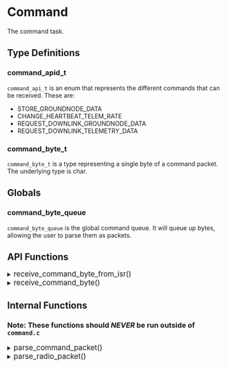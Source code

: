 # Command
The command task.


## Type Definitions

### command_apid_t
`command_api_t` is an enum that represents the different commands that can be received. These are:  
* STORE_GROUNDNODE_DATA
* CHANGE_HEARTBEAT_TELEM_RATE
* REQUEST_DOWNLINK_GROUNDNODE_DATA
* REQUEST_DOWNLINK_TELEMETRY_DATA

### command_byte_t
`command_byte_t` is a type representing a single byte of a command packet. The underlying type is char.

## Globals

### command_byte_queue
`command_byte_queue` is the global command queue. It will queue up bytes, allowing the user to parse them as packets.


## API Functions

<details><summary><big>receive_command_byte_from_isr()</big></summary>

#### Description
> Receives a single byte from interrupt. Only use this function from interrupts.

#### Parameters
> | Name | Type | Description |
> | ---- | ---- | ----------- |
> | ch | char | command byte from isr |

#### Returns
> None

</details>

<details><summary><big>receive_command_byte()</big></summary>

#### Description
> Receives a single byte from RTOS task. Only use this function from RTOS tasks.

#### Parameters
> | Name | Type | Description |
> | ---- | ---- | ----------- |
> | ch | char | command byte |

#### Returns
> None

</details>

## Internal Functions
### Note: These functions should ***NEVER*** be run outside of `command.c`

<details><summary><big>parse_command_packet()</big></summary>

#### Description
> Parses a command packet.

#### Parameters
> | Name | Type | Description |
> | ---- | ---- | ----------- |
> | header | ccsds_header_t | packet header |
> | payload_buf | uint8_t* | payload buffer |
> | payload_size | uint32_t | size of payload |

#### Returns
> None

</details>

<details><summary><big>parse_radio_packet()</big></summary>

#### Description
> Parse radio packet.

#### Parameters
> | Name | Type | Description |
> | ---- | ---- | ----------- |
> | packet | uint8_t* | packet |
> | packet_size | size_t | size of packet |

#### Returns
> None

</details>